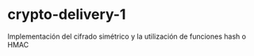 # crypto-delivery-1
Implementación del cifrado simétrico y la utilización de funciones hash o HMAC 

